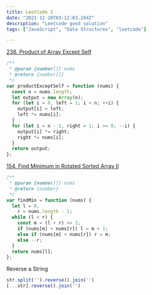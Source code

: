 ```yaml
---
title: LeetCode 2
date: "2021-12-20T03:12:03.284Z"
description: "Leetcode good solution"
tags: ["JavaScript", "Data Structures", "leetcode"]

---
```


[238. Product of Array Except Self](https://leetcode.com/problems/product-of-array-except-self/)

```js
/**
 * @param {number[]} nums
 * @return {number[]}
 */
var productExceptSelf = function (nums) {
  const n = nums.length;
  let output = new Array(n);
  for (let i = 0, left = 1; i < n; ++i) {
    output[i] = left;
    left *= nums[i];
  }
  for (let i = n - 1, right = 1; i >= 0; --i) {
    output[i] *= right;
    right *= nums[i];
  }
  return output;
};

```

[154. Find Minimum in Rotated Sorted Array II](https://leetcode.com/problems/find-minimum-in-rotated-sorted-array-ii/)
```js
/**
 * @param {number[]} nums
 * @return {number}
 */
var findMin = function (nums) {
  let l = 0,
    r = nums.length - 1;
  while (l < r) {
    const m = (l + r) >> 1;
    if (nums[m] > nums[r]) l = m + 1;
    else if (nums[m] < nums[r]) r = m;
    else --r;
  }
  return nums[l];
};
```

Reverse a String

```js
str.split('').reverse().join('')
[...str].reverse().join('')
```